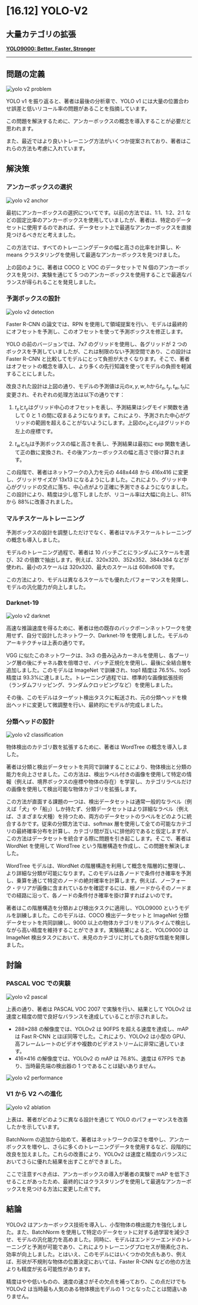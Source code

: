 # [16.12] YOLO-V2

## 大量カテゴリの拡張

[**YOLO9000: Better, Faster, Stronger**](https://arxiv.org/abs/1612.08242)

---

## 問題の定義

![yolo v2 problem](./img/img9.jpg)

YOLO v1 を振り返ると、著者は最後の分析章で、YOLO v1 には大量の位置合わせ誤差と低いリコール率の問題があることを指摘しています。

この問題を解決するために、アンカーボックスの概念を導入することが必要だと思われます。

また、最近ではより良いトレーニング方法がいくつか提案されており、著者はこれらの方法も考慮に入れています。

## 解決策

### アンカーボックスの選択

![yolo v2 anchor](./img/img1.jpg)

最初にアンカーボックスの選択についてです。以前の方法では、1:1、1:2、2:1 などの固定比率のアンカーボックスを使用していましたが、著者は、特定のデータセットに使用するのであれば、データセット上で最適なアンカーボックスを直接見つけるべきだと考えました。

この方法では、すべてのトレーニングデータの幅と高さの比率を計算し、K-means クラスタリングを使用して最適なアンカーボックスを見つけました。

上の図のように、著者は COCO と VOC のデータセットで N 個のアンカーボックスを見つけ、実験を通じて 5 つのアンカーボックスを使用することで最適なバランスが得られることを発見しました。

### 予測ボックスの設計

![yolo v2 detection](./img/img2.jpg)

Faster R-CNN の論文では、RPN を使用して領域提案を行い、モデルは最終的にオフセットを予測し、このオフセットを使って予測ボックスを修正します。

YOLO の前のバージョンでは、7x7 のグリッドを使用し、各グリッドが 2 つのボックスを予測していましたが、これは制限のない予測空間であり、この設計は Faster R-CNN と比較してモデルにとって負担が大きくなります。そこで、著者はオフセットの概念を導入し、より多くの先行知識を使ってモデルの負担を軽減することにしました。

改良された設計は上図の通り、モデルの予測値は元の$x, y, w, h$から$t_x, t_y, t_w, t_h$に変更され、それぞれの処理方法は以下の通りです：

1. $t_x$と$t_y$はグリッド中心のオフセットを表し、予測結果はシグモイド関数を通して 0 と 1 の間に収まるようになります。これにより、予測された中心がグリッドの範囲を超えることがないようにします。上図の$c_x$と$c_y$はグリッドの左上の座標です。

2. $t_w$と$t_h$は予測ボックスの幅と高さを表し、予測結果は最初に exp 関数を通して正の数に変換され、その後アンカーボックスの幅と高さで掛け算されます。

この段階で、著者はネットワークの入力を元の 448x448 から 416x416 に変更し、グリッドサイズが 13x13 になるようにしました。これにより、グリッド中心がグリッドの交点に落ち、中心点がより正確に予測できるようになりました。この設計により、精度は少し低下しましたが、リコール率は大幅に向上し、81%から 88%に改善されました。

### マルチスケールトレーニング

予測ボックスの設計を調整しただけでなく、著者はマルチスケールトレーニングの概念も導入しました。

モデルのトレーニング過程で、著者は 10 バッチごとにランダムにスケールを選び、32 の倍数で抽出します。例えば、320x320、352x352、384x384 などが使われ、最小のスケールは 320x320、最大のスケールは 608x608 です。

この方法により、モデルは異なるスケールでも優れたパフォーマンスを発揮し、モデルの汎化能力が向上しました。

### Darknet-19

![yolo v2 darknet](./img/img6.jpg)

高速な推論速度を得るために、著者は他の既存のバックボーンネットワークを使用せず、自分で設計したネットワーク、Darknet-19 を使用しました。モデルのアーキテクチャは上表の通りです。

VGG に似たこのネットワークは、3x3 の畳み込みカーネルを使用し、各プーリング層の後にチャネル数を倍増させ、バッチ正規化を使用し、最後に全結合層を追加しました。このモデルは ImageNet で訓練され、top1 精度は 76.5%、top5 精度は 93.3%に達しました。トレーニング過程では、標準的な画像拡張技術（ランダムフリッピング、ランダムクロッピングなど）を使用しました。

その後、このモデルはターゲット検出タスクに転送され、元の分類ヘッドを検出ヘッドに変更して微調整を行い、最終的にモデルが完成しました。

### 分類ヘッドの設計

![yolo v2 classification](./img/img7.jpg)

物体検出のカテゴリ数を拡張するために、著者は WordTree の概念を導入しました。

著者は分類と検出データセットを共同で訓練することにより、物体検出と分類の能力を向上させました。この方法は、検出ラベル付きの画像を使用して特定の情報（例えば、境界ボックスの座標や物体の存在）を学習し、カテゴリラベルだけの画像を使用して検出可能な物体カテゴリを拡張します。

この方法が直面する課題の一つは、検出データセットは通常一般的なラベル（例えば「犬」や「船」）しか持たず、分類データセットはより詳細なラベル（例えば、さまざまな犬種）を持つため、両方のデータセットのラベルをどのように統合するかです。従来の分類方法では、softmax 層を使用して全ての可能なカテゴリの最終確率分布を計算し、カテゴリ間が互いに排他的であると仮定しますが、この方法はデータセットを統合する際に問題を引き起こします。そこで、著者は WordNet を使用して WordTree という階層構造を作成し、この問題を解決しました。

WordTree モデルは、WordNet の階層構造を利用して概念を階層的に整理し、より詳細な分類が可能になります。このモデルは各ノードで条件付き確率を予測し、乗算を通じて特定のノードの絶対確率を計算します。例えば、ノーフォーク・テリアが画像に含まれているかを確認するには、根ノードからそのノードまでの経路に沿って、各ノードの条件付き確率を掛け算すればよいのです。

著者はこの階層構造を分類および検出タスクに適用し、YOLO9000 というモデルを訓練しました。このモデルは、COCO 検出データセットと ImageNet 分類データセットを共同訓練し、9000 以上の物体カテゴリをリアルタイムで検出しながら高い精度を維持することができます。実験結果によると、YOLO9000 は ImageNet 検出タスクにおいて、未見のカテゴリに対しても良好な性能を発揮しました。

## 討論

### PASCAL VOC での実験

![yolo v2 pascal](./img/img4.jpg)

上表の通り、著者は PASCAL VOC 2007 で実験を行い、結果として YOLOv2 は速度と精度の間で良好なバランスを達成していることが示されました。

- 288×288 の解像度では、YOLOv2 は 90FPS を超える速度を達成し、mAP は Fast R-CNN とほぼ同等でした。これにより、YOLOv2 は小型の GPU、高フレームレートのビデオや複数のビデオストリームに非常に適しています。
- 416×416 の解像度では、YOLOv2 の mAP は 76.8%、速度は 67FPS であり、当時最先端の検出器の 1 つであることは疑いありません。

![yolo v2 performance](./img/img3.jpg)

### V1 から V2 への進化

![yolo v2 ablation](./img/img5.jpg)

上表は、著者がどのように異なる設計を通じて YOLO のパフォーマンスを改善したかを示しています。

BatchNorm の追加から始めて、著者はネットワークの深さを増やし、アンカーボックスを増やし、さらに多くのトレーニングデータを使用するなど、段階的に改良を加えました。これらの改善により、YOLOv2 は速度と精度のバランスにおいてさらに優れた結果を出すことができました。

ここで注意すべき点は、アンカーボックスの導入が著者の実験で mAP を低下させることがあったため、最終的にはクラスタリングを使用して最適なアンカーボックスを見つける方法に変更した点です。

## 結論

YOLOv2 はアンカーボックス技術を導入し、小型物体の検出能力を強化しました。また、BatchNorm を使用して特定のデータセットに対する過学習を減少させ、モデルの汎化能力を高めました。同時に、モデルはエンドツーエンドのトレーニングと予測が可能であり、これによりトレーニングプロセスが簡素化され、効率が向上しました。とはいえ、このモデルにはいくつかの欠点もあり、例えば、形状が不規則な物体の位置決定においては、Faster R-CNN などの他の方法よりも精度が劣る可能性があります。

精度はやや低いものの、速度の速さがその欠点を補っており、この点だけでも YOLOv2 は当時最も人気のある物体検出モデルの 1 つとなったことは間違いありません。
